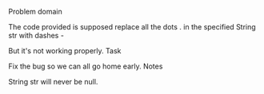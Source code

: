 Problem domain

The code provided is supposed replace all the dots . in the specified String str with dashes -

But it's not working properly.
Task

Fix the bug so we can all go home early.
Notes

String str will never be null.

